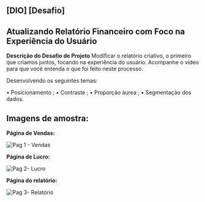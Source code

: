 ## [DIO] [Desafio]

## **Atualizando Relatório Financeiro com Foco na Experiência do Usuário**

**Descrição do Desafio de Projeto**
Modificar o relatório criativo, o primeiro que criamos juntos, focando na experiência do usuário. Acompanhe o vídeo para que você entenda o que foi feito neste processo.

Desenvolvendo os seguintes temas:

• Posicionamento ;
• Contraste ;
• Proporção áurea ;
• Segmentação dos dados.

## Imagens de amostra:

**Página de Vendas:**

![Pag 1 - Vendas](https://github.com/christianalencar/DIO-Relatorio_experiencia_usuario/assets/100319396/d34e3bc6-ffba-4b13-9a86-4025a6e91fb6)

**Página de Lucro:**

![Pag 2- Lucro](https://github.com/christianalencar/DIO-Relatorio_experiencia_usuario/assets/100319396/4f46ec7f-609d-4690-81ee-8eb2b92e48d8)

**Página do relatório:**

![Pag 3- Relatório](https://github.com/christianalencar/DIO-Relatorio_experiencia_usuario/assets/100319396/3921c572-b98f-4a70-815c-87667ab1e563)


